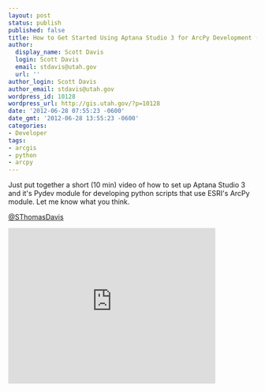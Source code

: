 ```yaml
---
layout: post
status: publish
published: false
title: How to Get Started Using Aptana Studio 3 for ArcPy Development (Screencast)
author:
  display_name: Scott Davis
  login: Scott Davis
  email: stdavis@utah.gov
  url: ''
author_login: Scott Davis
author_email: stdavis@utah.gov
wordpress_id: 10128
wordpress_url: http://gis.utah.gov/?p=10128
date: '2012-06-28 07:55:23 -0600'
date_gmt: '2012-06-28 13:55:23 -0600'
categories:
- Developer
tags:
- arcgis
- python
- arcpy
---
```

<p>Just put together a short (10 min) video of how to set up Aptana Studio 3 and it's Pydev module for developing python scripts that use ESRI's ArcPy module. Let me know what you think.</p>
<p><a href="https://twitter.com/SThomasDavis" target="_blank">@SThomasDavis</a></p>
<p><iframe src="http://www.youtube.com/embed/72AGGd6-rp8" frameborder="0" width="420" height="315"></iframe></p>
